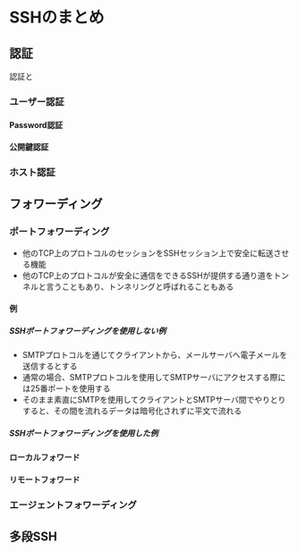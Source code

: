 # SSHのまとめ

## 認証

認証と

### ユーザー認証

#### Password認証

#### 公開鍵認証

### ホスト認証

## フォワーディング

### ポートフォワーディング

- 他のTCP上のプロトコルのセッションをSSHセッション上で安全に転送させる機能
- 他のTCP上のプロトコルが安全に通信をできるSSHが提供する通り道をトンネルと言うこともあり、トンネリングと呼ばれることもある

#### 例

##### SSHポートフォワーディングを使用しない例

- SMTPプロトコルを通じてクライアントから、メールサーバへ電子メールを送信するとする
- 通常の場合、SMTPプロトコルを使用してSMTPサーバにアクセスする際には25番ポートを使用する
- そのまま素直にSMTPを使用してクライアントとSMTPサーバ間でやりとりすると、その間を流れるデータは暗号化されずに平文で流れる

##### SSHポートフォワーディングを使用した例

#### ローカルフォワード

#### リモートフォワード

### エージェントフォワーディング

## 多段SSH
